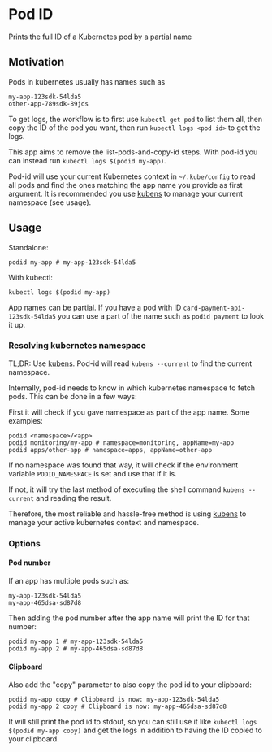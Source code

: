 # Pod ID

Prints the full ID of a Kubernetes pod by a partial name

## Motivation

Pods in kubernetes usually has names such as
```
my-app-123sdk-54lda5
other-app-789sdk-89jds
```
To get logs, the workflow is to first use `kubectl get pod` to list them all, then copy the ID of the pod you want,
then run `kubectl logs <pod id>` to get the logs.

This app aims to remove the list-pods-and-copy-id steps. With pod-id you can instead run `kubectl logs $(podid my-app)`.

Pod-id will use your current Kubernetes context in `~/.kube/config` to read all pods and find the ones matching the
app name you provide as first argument. It is recommended you use [kubens](https://github.com/ahmetb/kubectx) to manage your current namespace (see usage).

## Usage

Standalone:
```shell
podid my-app # my-app-123sdk-54lda5
```

With kubectl:
```
kubectl logs $(podid my-app)
```

App names can be partial. If you have a pod with ID `card-payment-api-123sdk-54lda5` you can use a part of the name such as `podid payment` to look it up.

### Resolving kubernetes namespace

TL;DR: Use [kubens](https://github.com/ahmetb/kubectx). Pod-id will read `kubens --current` to find the current namespace.

Internally, pod-id needs to know in which kubernetes namespace to fetch pods. This can be done in a few ways:

First it will check if you gave namespace as part of the app name. Some examples:
```shell
podid <namespace>/<app>
podid monitoring/my-app # namespace=monitoring, appName=my-app
podid apps/other-app # namespace=apps, appName=other-app
```

If no namespace was found that way, it will check if the environment variable `PODID_NAMESPACE` is set and use that if it is.

If not, it will try the last method of executing the shell command `kubens --current` and reading the result.

Therefore, the most reliable and hassle-free method is using [kubens](https://github.com/ahmetb/kubectx) to manage your active kubernetes context and namespace.

### Options

#### Pod number

If an app has multiple pods such as:
```shell
my-app-123sdk-54lda5
my-app-465dsa-sd87d8
```
Then adding the pod number after the app name will print the ID for that number:
```shell
podid my-app 1 # my-app-123sdk-54lda5
podid my-app 2 # my-app-465dsa-sd87d8
```

#### Clipboard

Also add the "copy" parameter to also copy the pod id to your clipboard:
```shell
podid my-app copy # Clipboard is now: my-app-123sdk-54lda5
podid my-app 2 copy # Clipboard is now: my-app-465dsa-sd87d8
```
It will still print the pod id to stdout, so you can still use it like `kubectl logs $(podid my-app copy)` and get the logs in addition to having the ID copied to your clipboard. 